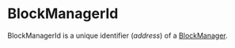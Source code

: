 # BlockManagerId

BlockManagerId is a unique identifier (_address_) of a [BlockManager](BlockManager.md).
